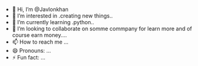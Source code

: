 - 👋 Hi, I’m @Javlonkhan
- 👀 I’m interested in .creating new things..
- 🌱 I’m currently learning .python..
- 💞️ I’m looking to collaborate on somme commpany for learn more and of course earn money....
- 📫 How to reach me ...
- 😄 Pronouns: ...
- ⚡ Fun fact: ...

<!---
Javlonkhan/Javlonkhan is a ✨ special ✨ repository because its `README.md` (this file) appears on your GitHub profile.
You can click the Preview link to take a look at your changes.
--->
